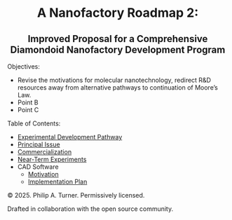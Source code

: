 <div align="center">

# A Nanofactory Roadmap 2:

## Improved Proposal for a Comprehensive Diamondoid Nanofactory Development Program

</div>

Objectives:
- Revise the motivations for molecular nanotechnology, redirect R&D resources away from alternative pathways to continuation of Moore’s Law.
- Point B
- Point C

Table of Contents:
- [Experimental Development Pathway](./Documentation/Experimental%20Development%20Pathway.md)
- [Principal Issue](./Documentation/Principal%20Issue.md)
- [Commercialization](./Documentation/Commercialization.md)
- [Near-Term Experiments](./Documentation/Near-Term%20Experiments.md)
- CAD Software
  - [Motivation](./Documentation/CAD%20Software/Motivation.md)
  - [Implementation Plan](./Documentation/CAD%20Software/Implementation%20Plan.md)

© 2025. Philip A. Turner. Permissively licensed.

Drafted in collaboration with the open source community.
